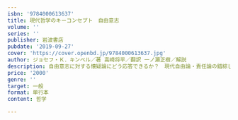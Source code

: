 ```yaml
---
isbn: '9784000613637'
title: 現代哲学のキーコンセプト　自由意志
volume: ''
series: ''
publisher: 岩波書店
pubdate: '2019-09-27'
cover: 'https://cover.openbd.jp/9784000613637.jpg'
author: ジョセフ・Ｋ．キンベル／著 高崎将平／翻訳 一ノ瀬正樹／解説
description: 自由意志に対する懐疑論にどう応答できるか？　現代自由論・責任論の錯綜した論争状況を網羅的に整理する
price: '2000'
genre: ''
target: 一般
format: 単行本
content: 哲学

---
```

